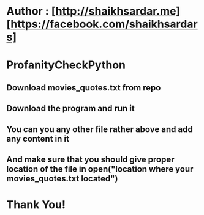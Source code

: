 # Author : [http://shaikhsardar.me] [https://facebook.com/shaikhsardars]
# ProfanityCheckPython

## Download movies_quotes.txt from repo
## Download the program and run it 

## You can you any other file rather above and add any content in it 
## And make sure that you should give proper location of the file in open("location where your movies_quotes.txt located")

# Thank You!
